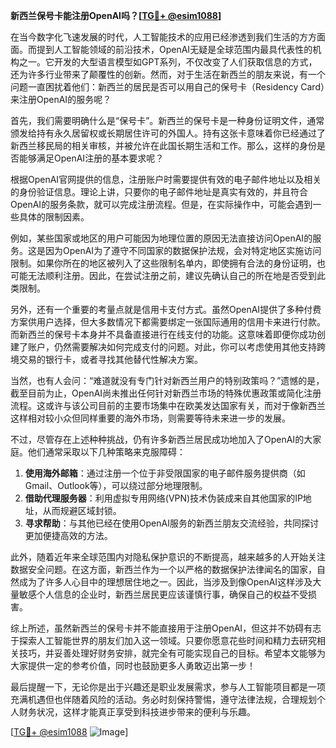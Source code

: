 **新西兰保号卡能注册OpenAI吗？[[TG💪+ @esim1088](https://t.me/s/esim1088)]**

在当今数字化飞速发展的时代，人工智能技术的应用已经渗透到我们生活的方方面面。而提到人工智能领域的前沿技术，OpenAI无疑是全球范围内最具代表性的机构之一。它开发的大型语言模型如GPT系列，不仅改变了人们获取信息的方式，还为许多行业带来了颠覆性的创新。然而，对于生活在新西兰的朋友来说，有一个问题一直困扰着他们：新西兰的居民是否可以用自己的保号卡（Residency Card）来注册OpenAI的服务呢？

首先，我们需要明确什么是“保号卡”。新西兰的保号卡是一种身份证明文件，通常颁发给持有永久居留权或长期居住许可的外国人。持有这张卡意味着你已经通过了新西兰移民局的相关审核，并被允许在此国长期生活和工作。那么，这样的身份是否能够满足OpenAI注册的基本要求呢？

根据OpenAI官网提供的信息，注册账户时需要提供有效的电子邮件地址以及相关的身份验证信息。理论上讲，只要你的电子邮件地址是真实有效的，并且符合OpenAI的服务条款，就可以完成注册流程。但是，在实际操作中，可能会遇到一些具体的限制因素。

例如，某些国家或地区的用户可能因为地理位置的原因无法直接访问OpenAI的服务。这是因为OpenAI为了遵守不同国家的数据保护法规，会对特定地区实施访问限制。如果你所在的地区被列入了这些限制名单内，即使拥有合法的身份证明，也可能无法顺利注册。因此，在尝试注册之前，建议先确认自己的所在地是否受到此类限制。

另外，还有一个重要的考量点就是信用卡支付方式。虽然OpenAI提供了多种付费方案供用户选择，但大多数情况下都需要绑定一张国际通用的信用卡来进行付款。而新西兰的保号卡本身并不具备直接进行在线支付的功能。这意味着即便你成功创建了账户，仍然需要解决如何完成支付的问题。对此，你可以考虑使用其他支持跨境交易的银行卡，或者寻找其他替代性解决方案。

当然，也有人会问：“难道就没有专门针对新西兰用户的特别政策吗？”遗憾的是，截至目前为止，OpenAI尚未推出任何针对新西兰市场的特殊优惠政策或简化注册流程。这或许与该公司目前的主要市场集中在欧美发达国家有关，而对于像新西兰这样相对较小众但同样重要的海外市场，则需要等待未来进一步的发展。

不过，尽管存在上述种种挑战，仍有许多新西兰居民成功地加入了OpenAI的大家庭。他们通常采取以下几种策略来克服障碍：

1. **使用海外邮箱**：通过注册一个位于非受限国家的电子邮件服务提供商（如Gmail、Outlook等），可以绕过部分地理限制。
2. **借助代理服务器**：利用虚拟专用网络(VPN)技术伪装成来自其他国家的IP地址，从而规避区域封锁。
3. **寻求帮助**：与其他已经在使用OpenAI服务的新西兰朋友交流经验，共同探讨更加便捷高效的方法。

此外，随着近年来全球范围内对隐私保护意识的不断提高，越来越多的人开始关注数据安全问题。在这方面，新西兰作为一个以严格的数据保护法律闻名的国家，自然成为了许多人心目中的理想居住地之一。因此，当涉及到像OpenAI这样涉及大量敏感个人信息的企业时，新西兰居民更应该谨慎行事，确保自己的权益不受损害。

综上所述，虽然新西兰的保号卡并不能直接用于注册OpenAI，但这并不妨碍有志于探索人工智能世界的朋友们加入这一领域。只要你愿意花些时间和精力去研究相关技巧，并妥善处理好财务安排，就完全有可能实现自己的目标。希望本文能够为大家提供一定的参考价值，同时也鼓励更多人勇敢迈出第一步！

最后提醒一下，无论你是出于兴趣还是职业发展需求，参与人工智能项目都是一项充满机遇但也伴随着风险的活动。务必时刻保持警惕，遵守法律法规，合理规划个人财务状况，这样才能真正享受到科技进步带来的便利与乐趣。

[[TG💪+ @esim1088](https://t.me/s/esim1088) ![Image](https://i.postimg.cc/4NQfJmqS/Snipaste-2025-05-13-00-14-12.png)]